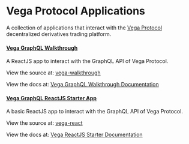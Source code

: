 # Vega Protocol Applications

A collection of applications that interact with the [Vega Protocol](https://vega.xyz/) decentralized derivatives trading platform.

#### [Vega GraphQL Walkthrough](https://vega-walkthrough.web.app/)

A ReactJS app to interact with the GraphQL API of Vega Protocol.

View the source at: [vega-walkthrough](https://github.com/ben-razor/vega-guide/tree/main/GraphQL-Guides/apps/vega-walkthrough)

View the docs at: [Vega GraphQL Walkthrough Documentation](https://vega-step-by-step.web.app/docs/vega/vega-react-walkthrough/)

#### [Vega GraphQL ReactJS Starter App](https://vega-react.web.app/)

A basic ReactJS app to interact with the GraphQL API of Vega Protocol.

View the source at: [vega-react](https://github.com/ben-razor/vega-guide/tree/main/GraphQL-Guides/apps/vega-react)

View the docs at: [Vega ReactJS Starter Documentation](https://vega-step-by-step.web.app/docs/vega/vega-react/)
